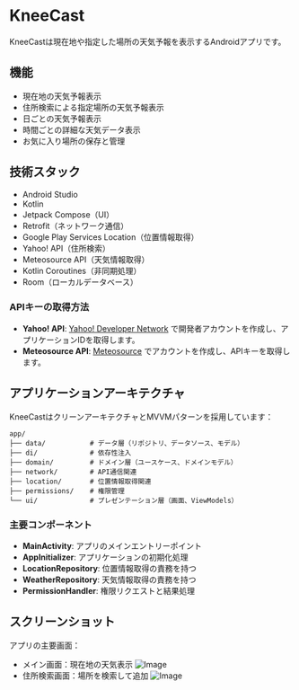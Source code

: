 # KneeCast

KneeCastは現在地や指定した場所の天気予報を表示するAndroidアプリです。

## 機能
- 現在地の天気予報表示
- 住所検索による指定場所の天気予報表示
- 日ごとの天気予報表示
- 時間ごとの詳細な天気データ表示
- お気に入り場所の保存と管理

## 技術スタック
- Android Studio
- Kotlin
- Jetpack Compose（UI）
- Retrofit（ネットワーク通信）
- Google Play Services Location（位置情報取得）
- Yahoo! API（住所検索）
- Meteosource API（天気情報取得）
- Kotlin Coroutines（非同期処理）
- Room（ローカルデータベース）

### APIキーの取得方法
- **Yahoo! API**: [Yahoo! Developer Network](https://developer.yahoo.co.jp/) で開発者アカウントを作成し、アプリケーションIDを取得します。
- **Meteosource API**: [Meteosource](https://www.meteosource.com/) でアカウントを作成し、APIキーを取得します。

## アプリケーションアーキテクチャ

KneeCastはクリーンアーキテクチャとMVVMパターンを採用しています：

```
app/
├── data/           # データ層（リポジトリ、データソース、モデル）
├── di/             # 依存性注入
├── domain/         # ドメイン層（ユースケース、ドメインモデル）
├── network/        # API通信関連
├── location/       # 位置情報取得関連
├── permissions/    # 権限管理
└── ui/             # プレゼンテーション層（画面、ViewModels）
```

### 主要コンポーネント
- **MainActivity**: アプリのメインエントリーポイント
- **AppInitializer**: アプリケーションの初期化処理
- **LocationRepository**: 位置情報取得の責務を持つ
- **WeatherRepository**: 天気情報取得の責務を持つ
- **PermissionHandler**: 権限リクエストと結果処理

## スクリーンショット

アプリの主要画面：
- メイン画面：現在地の天気表示
![Image](https://github.com/user-attachments/assets/4ff19357-5dfa-46cf-8cdb-db4985446ba5)
- 住所検索画面：場所を検索して追加
![Image](https://github.com/user-attachments/assets/3deca028-8d56-466c-8cb5-a38f3fb56aa8)
